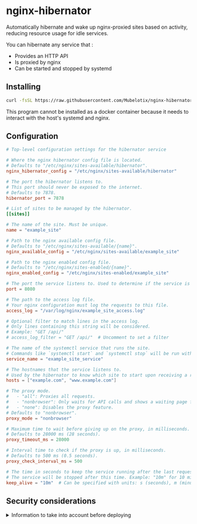 # nginx-hibernator

Automatically hibernate and wake up nginx-proxied sites based on activity, reducing resource usage for idle services.

You can hibernate any service that :
- Provides an HTTP API
- Is proxied by nginx
- Can be started and stopped by systemd

## Installing

```bash
curl -fsSL https://raw.githubusercontent.com/Mubelotix/nginx-hibernator/master/install.sh | sh
```

This program cannot be installed as a docker container because it needs to interact with the host's systemd and nginx.

## Configuration

<!--
Generate the following sample using this chatgpt prompt:

> Generate a sample config toml including all comments and all fields
-->

```toml
# Top-level configuration settings for the hibernator service

# Where the nginx hibernator config file is located.
# Defaults to "/etc/nginx/sites-available/hibernator".
nginx_hibernator_config = "/etc/nginx/sites-available/hibernator"

# The port the hibernator listens to.
# This port should never be exposed to the internet.
# Defaults to 7878.
hibernator_port = 7878

# List of sites to be managed by the hibernator.
[[sites]]

# The name of the site. Must be unique.
name = "example_site"

# Path to the nginx available config file.
# Defaults to "/etc/nginx/sites-available/{name}".
nginx_available_config = "/etc/nginx/sites-available/example_site"

# Path to the nginx enabled config file.
# Defaults to "/etc/nginx/sites-enabled/{name}".
nginx_enabled_config = "/etc/nginx/sites-enabled/example_site"

# The port the service listens to. Used to determine if the service is up.
port = 8080

# The path to the access log file.
# Your nginx configuration must log the requests to this file.
access_log = "/var/log/nginx/example_site_access.log"

# Optional filter to match lines in the access log.
# Only lines containing this string will be considered.
# Example: "GET /api/"
# access_log_filter = "GET /api/"  # Uncomment to set a filter

# The name of the systemctl service that runs the site.
# Commands like `systemctl start` and `systemctl stop` will be run with this name.
service_name = "example_site_service"

# The hostnames that the service listens to.
# Used by the hibernator to know which site to start upon receiving a request.
hosts = ["example.com", "www.example.com"]

# The proxy mode.
#   - "all": Proxies all requests.
#   - "nonbrowser": Only waits for API calls and shows a waiting page for browser users.
#   - "none": Disables the proxy feature.
# Defaults to "nonbrowser".
proxy_mode = "nonbrowser"

# Maximum time to wait before giving up on the proxy, in milliseconds.
# Defaults to 28000 ms (28 seconds).
proxy_timeout_ms = 28000

# Interval time to check if the proxy is up, in milliseconds.
# Defaults to 500 ms (0.5 seconds).
proxy_check_interval_ms = 500

# The time in seconds to keep the service running after the last request.
# The service will be stopped after this time. Example: "10m" for 10 minutes.
keep_alive = "10m"  # Can be specified with units: s (seconds), m (minutes), h (hours), d (days)
```

## Security considerations

<details>
<summary>Information to take into account before deploying</summary>

### Access violations

If you are using nginx to restrict access to pages, please note that unless you set `proxy_mode=none` in each site configuration, some requests might bypass nginx and be proxied directly by the hibernator.

If your service handles authentication by itself, you are fine keeping the default.

### Code execution and XSS

The content of the config file is not sanitized.
**Do not rely on user input to generate the config file.**

Malicious configurations could trigger code execution as root, and XSS injections in waiting pages.

### Malware

This program needs to run as root. Hence, I have kept the dependencies to a minimum. Here is the dependency tree :


```
nginx-hibernator v0.1.0 (/home/mubelotix/projects/nginx-site-hibernator)
├── anyhow v1.0.93
├── chrono v0.4.38
│   ├── iana-time-zone v0.1.61
│   └── num-traits v0.2.19
│       [build-dependencies]
│       └── autocfg v1.4.0
├── env_logger v0.11.5
│   ├── anstream v0.6.18
│   │   ├── anstyle v1.0.10
│   │   ├── anstyle-parse v0.2.6
│   │   │   └── utf8parse v0.2.2
│   │   ├── anstyle-query v1.1.2
│   │   ├── colorchoice v1.0.3
│   │   ├── is_terminal_polyfill v1.70.1
│   │   └── utf8parse v0.2.2
│   ├── anstyle v1.0.10
│   ├── env_filter v0.1.2
│   │   ├── log v0.4.22
│   │   └── regex v1.11.1
│   │       ├── aho-corasick v1.1.3
│   │       │   └── memchr v2.7.4
│   │       ├── memchr v2.7.4
│   │       ├── regex-automata v0.4.8
│   │       │   ├── aho-corasick v1.1.3 (*)
│   │       │   ├── memchr v2.7.4
│   │       │   └── regex-syntax v0.8.5
│   │       └── regex-syntax v0.8.5
│   ├── humantime v2.1.0
│   └── log v0.4.22
├── log v0.4.22
├── rev_lines v0.3.0
│   └── thiserror v1.0.68
│       └── thiserror-impl v1.0.68 (proc-macro)
│           ├── proc-macro2 v1.0.89
│           │   └── unicode-ident v1.0.13
│           ├── quote v1.0.37
│           │   └── proc-macro2 v1.0.89 (*)
│           └── syn v2.0.87
│               ├── proc-macro2 v1.0.89 (*)
│               ├── quote v1.0.37 (*)
│               └── unicode-ident v1.0.13
├── serde v1.0.214
│   └── serde_derive v1.0.214 (proc-macro)
│       ├── proc-macro2 v1.0.89 (*)
│       ├── quote v1.0.37 (*)
│       └── syn v2.0.87 (*)
└── toml v0.8.19
    ├── serde v1.0.214 (*)
    ├── serde_spanned v0.6.8
    │   └── serde v1.0.214 (*)
    ├── toml_datetime v0.6.8
    │   └── serde v1.0.214 (*)
    └── toml_edit v0.22.22
        ├── indexmap v2.6.0
        │   ├── equivalent v1.0.1
        │   └── hashbrown v0.15.1
        ├── serde v1.0.214 (*)
        ├── serde_spanned v0.6.8 (*)
        ├── toml_datetime v0.6.8 (*)
        └── winnow v0.6.20
```

You might get the hibernator to run as non-root using sudo's command whitelist feature. This might require forking the project to add "sudo" in front of the commands.
</details>
